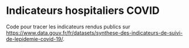 # Indicateurs hospitaliers COVID

Code pour tracer les indicateurs rendus publics sur <https://www.data.gouv.fr/fr/datasets/synthese-des-indicateurs-de-suivi-de-lepidemie-covid-19/>. 



